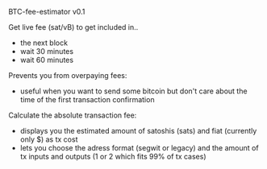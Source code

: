 BTC-fee-estimator v0.1

Get live fee (sat/vB) to get included in..
- the next block
- wait 30 minutes
- wait 60 minutes

Prevents you from overpaying fees:
- useful when you want to send some bitcoin but don't care about the time of the first transaction confirmation

Calculate the absolute transaction fee:
- displays you the estimated amount of satoshis (sats) and fiat (currently only $) as tx cost
- lets you choose the adress format (segwit or legacy) and the amount of tx inputs and outputs (1 or 2 which fits 99% of tx cases)

